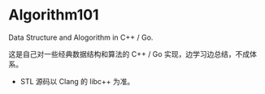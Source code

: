 # Algorithm101


Data Structure and Alogorithm in C++ / Go.

这是自己对一些经典数据结构和算法的 C++ / Go 实现，边学习边总结，不成体系。

- STL 源码以 Clang 的 libc++ 为准。
